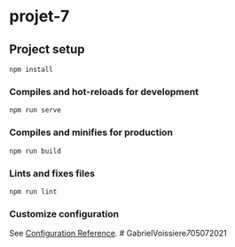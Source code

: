 # projet-7

## Project setup
```
npm install
```

### Compiles and hot-reloads for development
```
npm run serve
```

### Compiles and minifies for production
```
npm run build
```

### Lints and fixes files
```
npm run lint
```

### Customize configuration
See [Configuration Reference](https://cli.vuejs.org/config/).
#   G a b r i e l V o i s s i e r e _ 7 _ 0 5 0 7 2 0 2 1  
 